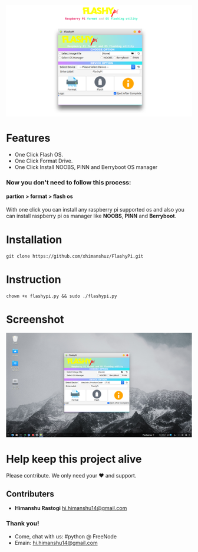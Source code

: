![alt text](https://github.com/xhimanshuz/FlashyPi/blob/master/data/heading.png)
# Features
- One Click Flash OS.
- One Click Format Drive.
- One Click Install NOOBS, PINN and Berryboot OS manager

### Now you don't need to follow this process:
#### partion > format > flash os 
With one click you can install any raspberry pi supported os and also you can install raspberry pi os manager like **NOOBS**, **PINN** and **Berryboot**.

# Installation
```shell
git clone https://github.com/xhimanshuz/FlashyPi.git
```

# Instruction
```shell
chown +x flashypi.py && sudo ./flashypi.py
```
# Screenshot
![alt text](https://github.com/xhimanshuz/FlashyPi/blob/master/data/img1.png)

# Help keep this project alive
Please contribute. We only need your ♥ and support.

## Contributers
- __Himanshu Rastogi__ <hi.himanshu14@gmail.com>

### Thank you!
- Come, chat with us: #python @ FreeNode
- Emain: hi.himanshu14@gmail.com
